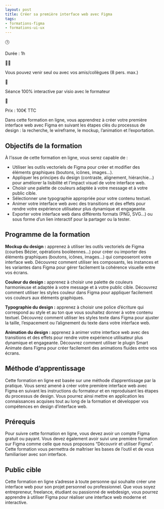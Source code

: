 ```yaml
---
layout: post
title: Créer sa première interface web avec Figma
tags:
- formations-figma
- formations-ui-ux
---
```


🕒

Durée : 1h

👨‍🎓

Vous pouvez venir seul ou avec vos amis/collègues (8 pers. max.)

👋

Séance 100% interactive par visio avec le formateur

🛒

Prix : 100€ TTC

Dans cette formation en ligne, vous apprendrez à créer votre première interface web avec Figma en suivant les étapes clés du processus de design : la recherche, le wireframe, le mockup, l’animation et l’exportation.

## Objectifs de la formation

À l’issue de cette formation en ligne, vous serez capable de :

- Utiliser les outils vectoriels de Figma pour créer et modifier des éléments graphiques (boutons, icônes, images…).
- Appliquer les principes du design (contraste, alignement, hiérarchie…) pour améliorer la lisibilité et l’impact visuel de votre interface web.
- Choisir une palette de couleurs adaptée à votre message et à votre public cible.
- Sélectionner une typographie appropriée pour votre contenu textuel.
- Animer votre interface web avec des transitions et des effets pour rendre votre expérience utilisateur plus dynamique et engageante.
- Exporter votre interface web dans différents formats (PNG, SVG…) ou sous forme d’un lien interactif pour la partager ou la tester.

## Programme de la formation

**Mockup du design :** apprenez à utiliser les outils vectoriels de Figma (courbes Bézier, opérations booléennes…) pour créer ou importer des éléments graphiques (boutons, icônes, images…) qui composeront votre interface web. Découvrez comment utiliser les composants, les instances et les variantes dans Figma pour gérer facilement la cohérence visuelle entre vos écrans.

**Couleur du design :** apprenez à choisir une palette de couleurs harmonieuse et adaptée à votre message et à votre public cible. Découvrez comment utiliser les styles couleur dans Figma pour appliquer facilement vos couleurs aux éléments graphiques.

**Typographie du design :** apprenez à choisir une police d’écriture qui correspond au style et au ton que vous souhaitez donner à votre contenu textuel. Découvrez comment utiliser les styles texte dans Figma pour ajuster la taille, l’espacement ou l’alignement du texte dans votre interface web.

**Animation du design :** apprenez à animer votre interface web avec des transitions et des effets pour rendre votre expérience utilisateur plus dynamique et engageante. Découvrez comment utiliser le plugin Smart Animate dans Figma pour créer facilement des animations fluides entre vos écrans.

## Méthode d’apprentissage

Cette formation en ligne est basée sur une méthode d’apprentissage par la pratique. Vous serez amené à créer votre première interface web avec Figma en suivant les instructions du formateur et en reproduisant les étapes du processus de design. Vous pourrez ainsi mettre en application les connaissances acquises tout au long de la formation et développer vos compétences en design d’interface web.

## Prérequis

Pour suivre cette formation en ligne, vous devez avoir un compte Figma gratuit ou payant. Vous devez également avoir suivi une première formation sur Figma comme celle que nous proposons “Découvrir et utiliser Figma”. Cette formation vous permettra de maîtriser les bases de l’outil et de vous familiariser avec son interface.

## Public cible

Cette formation en ligne s’adresse à toute personne qui souhaite créer une interface web pour son projet personnel ou professionnel. Que vous soyez entrepreneur, freelance, étudiant ou passionné de webdesign, vous pourrez apprendre à utiliser Figma pour réaliser une interface web moderne et interactive.

